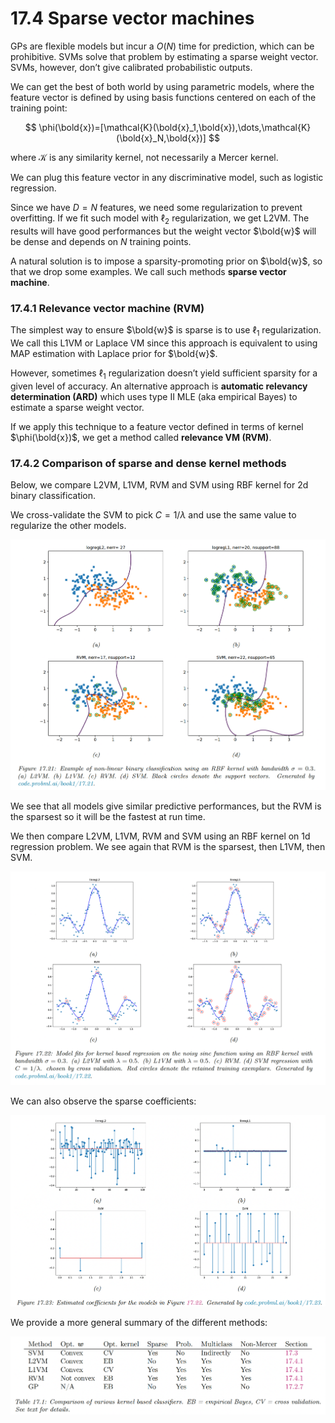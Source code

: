 # 17.4 Sparse vector machines

GPs are flexible models but incur a $O(N)$ time for prediction, which can be prohibitive. SVMs solve that problem by estimating a sparse weight vector. SVMs, however, don’t give calibrated probabilistic outputs.

We can get the best of both world by using parametric models, where the feature vector is defined by using basis functions centered on each of the training point:

$$
\phi(\bold{x})=[\mathcal{K}(\bold{x}_1,\bold{x}),\dots,\mathcal{K}(\bold{x}_N,\bold{x})]
$$

where $\mathcal{K}$ is any similarity kernel, not necessarily a Mercer kernel.

We can plug this feature vector in any discriminative model, such as logistic regression.

Since we have $D=N$  features, we need some regularization to prevent overfitting. If we fit such model with $\ell_2$ regularization, we get L2VM. The results will have good performances but the weight vector $\bold{w}$ will be dense and depends on $N$ training points.

A natural solution is to impose a sparsity-promoting prior on $\bold{w}$, so that we drop some examples. We call such methods **sparse vector machine**.

### 17.4.1 Relevance vector machine (RVM)

The simplest way to ensure $\bold{w}$ is sparse is to use $\ell_1$  regularization. We call this L1VM or Laplace VM since this approach is equivalent to using MAP estimation with Laplace prior for $\bold{w}$.

However, sometimes $\ell_1$ regularization doesn’t yield sufficient sparsity for a given level of accuracy. An alternative approach is **automatic relevancy determination (ARD)** which uses type II MLE (aka empirical Bayes) to estimate a sparse weight vector.

If we apply this technique to a feature vector defined in terms of kernel $\phi(\bold{x})$, we get a method called **relevance VM (RVM)**.

### 17.4.2 Comparison of sparse and dense kernel methods

Below, we compare L2VM, L1VM, RVM and SVM using RBF kernel for 2d binary classification.

We cross-validate the SVM to pick $C=1/\lambda$ and use the same value to regularize the other models.

![Screen Shot 2023-10-15 at 23.41.20.png](./Screen_Shot_2023-10-15_at_23.41.20.png)

We see that all models give similar predictive performances, but the RVM is the sparsest so it will be the fastest at run time.

We then compare L2VM, L1VM, RVM and SVM using an RBF kernel on 1d regression problem. We see again that RVM is the sparsest, then L1VM, then SVM.

![Screen Shot 2023-10-15 at 23.42.14.png](./Screen_Shot_2023-10-15_at_23.42.14.png)

We can also observe the sparse coefficients:

![Screen Shot 2023-10-16 at 09.05.07.png](./Screen_Shot_2023-10-16_at_09.05.07.png)

We provide a more general summary of the different methods:

![Screen Shot 2023-10-16 at 09.07.49.png](./Screen_Shot_2023-10-16_at_09.07.49.png)
